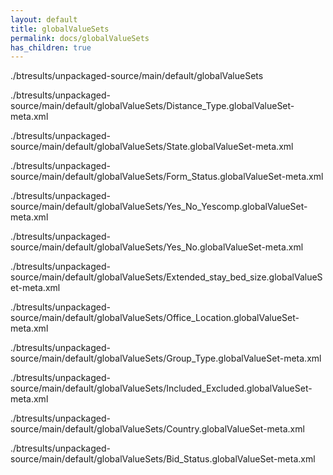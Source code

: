 ```yaml
---
layout: default
title: globalValueSets
permalink: docs/globalValueSets
has_children: true
---
```




./btresults/unpackaged-source/main/default/globalValueSets

./btresults/unpackaged-source/main/default/globalValueSets/Distance_Type.globalValueSet-meta.xml

./btresults/unpackaged-source/main/default/globalValueSets/State.globalValueSet-meta.xml

./btresults/unpackaged-source/main/default/globalValueSets/Form_Status.globalValueSet-meta.xml

./btresults/unpackaged-source/main/default/globalValueSets/Yes_No_Yescomp.globalValueSet-meta.xml

./btresults/unpackaged-source/main/default/globalValueSets/Yes_No.globalValueSet-meta.xml

./btresults/unpackaged-source/main/default/globalValueSets/Extended_stay_bed_size.globalValueSet-meta.xml

./btresults/unpackaged-source/main/default/globalValueSets/Office_Location.globalValueSet-meta.xml

./btresults/unpackaged-source/main/default/globalValueSets/Group_Type.globalValueSet-meta.xml

./btresults/unpackaged-source/main/default/globalValueSets/Included_Excluded.globalValueSet-meta.xml

./btresults/unpackaged-source/main/default/globalValueSets/Country.globalValueSet-meta.xml

./btresults/unpackaged-source/main/default/globalValueSets/Bid_Status.globalValueSet-meta.xml

